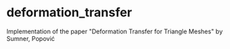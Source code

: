 # deformation_transfer

Implementation of the paper "Deformation Transfer for Triangle Meshes" by Sumner, Popović